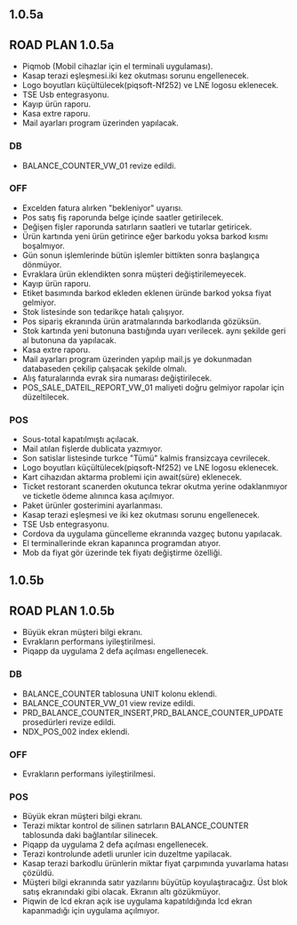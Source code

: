 ## 1.0.5a
## ROAD PLAN 1.0.5a
- Piqmob (Mobil cihazlar için el terminali uygulaması).
- Kasap terazi eşleşmesi.iki kez okutması sorunu engellenecek.
- Logo boyutları küçültülecek(piqsoft-Nf252) ve LNE logosu eklenecek.
- TSE Usb entegrasyonu.
- Kayıp ürün raporu.
- Kasa extre raporu.
- Mail ayarları program üzerinden yapılacak.
### DB
- BALANCE_COUNTER_VW_01 revize edildi.
### OFF
- Excelden fatura alırken "bekleniyor" uyarısı.
- Pos satış fiş raporunda belge içinde saatler getirilecek.
- Değişen fişler raporunda satırların saatleri ve tutarlar getiricek.
- Ürün kartında yeni ürün getirince eğer barkodu yoksa barkod kısmı boşalmıyor.
- Gün sonun işlemlerinde bütün işlemler bittikten sonra başlangıça dönmüyor.
- Evraklara ürün eklendikten sonra müşteri değiştirilemeyecek.
- Kayıp ürün raporu.
- Etiket basımında barkod ekleden eklenen üründe barkod yoksa fiyat gelmiyor.
- Stok listesinde son tedarikçe hatalı çalışıyor.
- Pos sipariş ekranında ürün aratmalarında barkodlarıda gözüksün.
- Stok kartında yeni butonuna bastığında uyarı verilecek. aynı şekilde geri al butonuna da yapılacak.
- Kasa extre raporu.
- Mail ayarları program üzerinden yapılıp mail.js ye dokunmadan databaseden çekilip çalışacak şekilde olmalı.
- Alış faturalarında evrak sira numarası değiştirilecek.
- POS_SALE_DATEIL_REPORT_VW_01 maliyeti doğru gelmiyor rapolar için düzeltilecek.
### POS
- Sous-total kapatılmıştı açılacak.
- Mail atılan fişlerde dublicata yazmıyor.
- Son satislar listesinde turkce "Tümü" kalmis fransizcaya cevrilecek.
- Logo boyutları küçültülecek(piqsoft-Nf252) ve LNE logosu eklenecek.
- Kart cihazıdan aktarma problemi için await(süre) eklenecek.
- Ticket restorant scanerden okutunca tekrar okutma yerine odaklanmıyor ve ticketle ödeme alınınca kasa açılmıyor.
- Paket ürünler gosterimini ayarlanması.
- Kasap terazi eşleşmesi ve iki kez okutması sorunu engellenecek.
- TSE Usb entegrasyonu.
- Cordova da uygulama güncelleme ekranında vazgeç butonu yapılacak.
- El terminallerinde ekran kapanınca programdan atıyor.
- Mob da fiyat gör üzerinde tek fiyatı değiştirme özelliği.
## 1.0.5b
## ROAD PLAN 1.0.5b
- Büyük ekran müşteri bilgi ekranı.
- Evrakların performans iyileştirilmesi.
- Piqapp da uygulama 2 defa açılması engellenecek.
### DB
- BALANCE_COUNTER tablosuna UNIT kolonu eklendi.
- BALANCE_COUNTER_VW_01 view revize edildi.
- PRD_BALANCE_COUNTER_INSERT,PRD_BALANCE_COUNTER_UPDATE prosedürleri revize edildi.
- NDX_POS_002 index eklendi.
### OFF
- Evrakların performans iyileştirilmesi.
### POS
- Büyük ekran müşteri bilgi ekranı.
- Terazi miktar kontrol de silinen satırların BALANCE_COUNTER tablosunda daki bağlantılar silinecek.
- Piqapp da uygulama 2 defa açılması engellenecek.
- Terazi kontrolunde adetli urunler icin duzeltme yapilacak.
- Kasap terazi barkodlu ürünlerin miktar fiyat çarpımında yuvarlama hatası çözüldü.
- Müşteri bilgi ekranında satır yazılarını büyütüp koyulaştıracağız. Üst blok satış ekranındaki gibi olacak. Ekranın altı gözükmüyor.
- Piqwin de lcd ekran açık ise uygulama kapatıldığında lcd ekran kapanmadığı için uygulama açılmıyor.